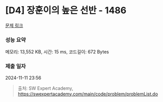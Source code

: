 # [D4] 장훈이의 높은 선반 - 1486 

[문제 링크](https://swexpertacademy.com/main/code/problem/problemDetail.do?contestProbId=AV2b7Yf6ABcBBASw) 

### 성능 요약

메모리: 13,552 KB, 시간: 15 ms, 코드길이: 672 Bytes

### 제출 일자

2024-11-11 23:56



> 출처: SW Expert Academy, https://swexpertacademy.com/main/code/problem/problemList.do